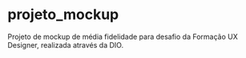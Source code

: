# projeto_mockup
Projeto de mockup de média fidelidade para desafio da Formação UX Designer, realizada através da DIO.
